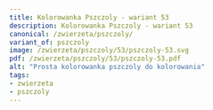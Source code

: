 ```yaml
---
title: Kolorowanka Pszczoly - wariant 53
description: Kolorowanka Pszczoly - wariant 53
canonical: /zwierzeta/pszczoly/
variant_of: pszczoly
image: /zwierzeta/pszczoly/53/pszczoly-53.svg
pdf: /zwierzeta/pszczoly/53/pszczoly-53.pdf
alt: "Prosta kolorowanka pszczoly do kolorowania"
tags:
- zwierzeta
- pszczoly
---
```

